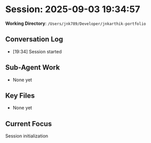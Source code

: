 # Session: 2025-09-03 19:34:57

**Working Directory**: `/Users/jnk789/Developer/jnkarthik-portfolio`

## Conversation Log
- [19:34] Session started

## Sub-Agent Work
- None yet

## Key Files
- None yet

## Current Focus
Session initialization
